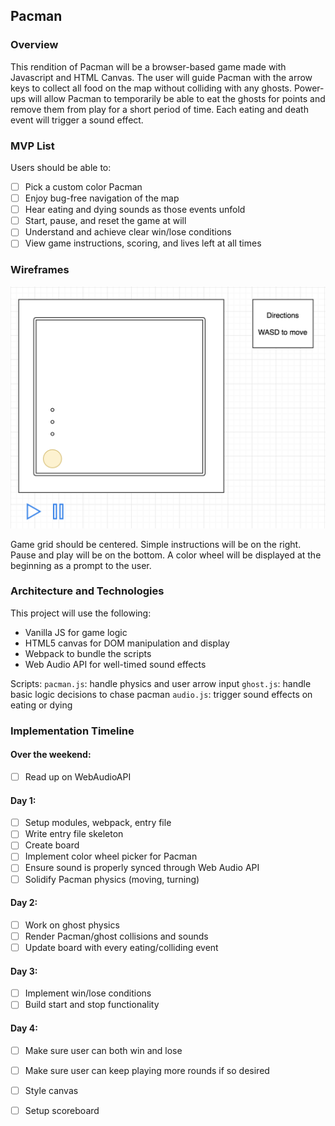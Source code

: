 ## Pacman

### Overview

This rendition of Pacman will be a browser-based game made with Javascript and HTML Canvas. The user will guide Pacman with the arrow keys to collect all food on the map without colliding with any ghosts. Power-ups will allow Pacman to temporarily be able to eat the ghosts for points and remove them from play for a short period of time. Each eating and death event will trigger a sound effect.

### MVP List
Users should be able to:
- [ ] Pick a custom color Pacman
- [ ] Enjoy bug-free navigation of the map
- [ ] Hear eating and dying sounds as those events unfold
- [ ] Start, pause, and reset the game at will
- [ ] Understand and achieve clear win/lose conditions
- [ ] View game instructions, scoring, and lives left at all times

### Wireframes

![Basic Layout](/game_layout.png)

Game grid should be centered. Simple instructions will be on the right. Pause and play will be on the bottom. A color wheel will be displayed at the beginning as a prompt to the user. 

### Architecture and Technologies

This project will use the following:
* Vanilla JS for game logic
* HTML5 canvas for DOM manipulation and display
* Webpack to bundle the scripts
* Web Audio API for well-timed sound effects

Scripts: 
`pacman.js`: handle physics and user arrow input
`ghost.js`: handle basic logic decisions to chase pacman
`audio.js`: trigger sound effects on eating or dying

### Implementation Timeline
#### Over the weekend:
- [ ] Read up on WebAudioAPI
#### Day 1: 
- [ ] Setup modules, webpack, entry file
- [ ] Write entry file skeleton
- [ ] Create board
- [ ] Implement color wheel picker for Pacman
- [ ] Ensure sound is properly synced through Web Audio API
- [ ] Solidify Pacman physics (moving, turning)
#### Day 2:
- [ ] Work on ghost physics
- [ ] Render Pacman/ghost collisions and sounds
- [ ] Update board with every eating/colliding event
#### Day 3:
- [ ] Implement win/lose conditions
- [ ] Build start and stop functionality
#### Day 4: 
- [ ] Make sure user can both win and lose
- [ ] Make sure user can keep playing more rounds if so desired
- [ ] Style canvas
- [ ] Setup scoreboard

